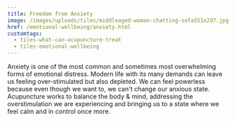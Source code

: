 ```yaml
---
title: Freedom from Anxiety
image: /images/uploads/tiles/middleaged-woman-chatting-sofa551x297.jpg
href: /emotional-wellbeing/anxiety.html
customtags:
  - tiles-what-can-acupuncture-treat
  - tiles-emotional-wellbeing
---
```

Anxiety is one of the most common and sometimes most overwhelming forms of emotional distress. Modern life with its many demands can leave us feeling over-stimulated but also depleted. We can feel powerless because even though we want to, we can't change our anxious state. Acupuncture works to balance the body & mind, addressing the overstimulation we are experiencing and bringing us to a state where we feel calm and in control once more.
